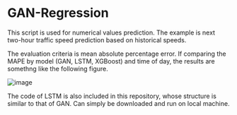 # GAN-Regression
This script is used for numerical values prediction. The example is next two-hour traffic speed prediction based on historical speeds.

The evaluation criteria is mean absolute percentage error. If comparing the MAPE by model (GAN, LSTM, XGBoost) and time of day, the results are somethng like the following figure.

![image](https://user-images.githubusercontent.com/46463367/112259952-5ce3a200-8c26-11eb-89b1-66a76af2bd63.png)

The code of LSTM is also included in this repository, whose structure is similar to that of GAN. Can simply be downloaded and run on local machine.
